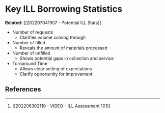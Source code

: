 # Key ILL Borrowing Statistics

**Related:** [[202207041907 - Potential ILL Stats]]

- Number of requests
	- Clarifies volume coming through
- Number of filled
	- Reveals the amount of materials processed
- Number of unfilled
	- Shows potential gaps in collection and service
- Turnaround Time
	- Allows clear setting of expectations
	- Clarify opportunity for improvement


## References
---
1. [[202206302110 - VIDEO - ILL Assessment 101]]